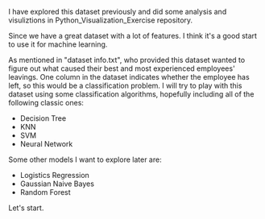 I have explored this dataset previously and did some analysis and visuliztions in Python_Visualization_Exercise repository.

Since we have a great dataset with a lot of features. I think it's a good start to use it for machine learning. 

As mentioned in "dataset info.txt", who provided this dataset wanted to figure out what caused their best and most experienced employees' leavings. One column in the dataset indicates whether the employee has left, so this would be a classification problem. I will try to play with this dataset using some classification algorithms, hopefully including all of the following classic ones:
- Decision Tree
- KNN
- SVM
- Neural Network

Some other models I want to explore later are:
- Logistics Regression
- Gaussian Naive Bayes
- Random Forest

Let's start.
